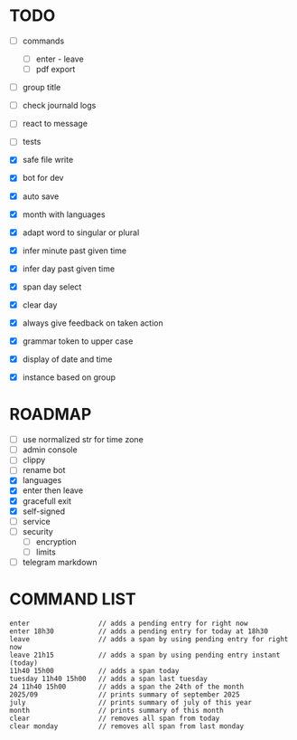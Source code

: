# TODO

- [ ] commands
  - [ ] enter - leave
  - [ ] pdf export
- [ ] group title
- [ ] check journald logs
- [ ] react to message
- [ ] tests

- [x] safe file write
- [x] bot for dev
- [x] auto save
- [x] month with languages
- [x] adapt word to singular or plural
- [x] infer minute past given time
- [x] infer day past given time
- [x] span day select
- [x] clear day
- [x] always give feedback on taken action
- [x] grammar token to upper case
- [x] display of date and time
- [x] instance based on group

# ROADMAP

- [ ] use normalized str for time zone
- [ ] admin console
- [ ] clippy
- [ ] rename bot
- [x] languages
- [x] enter then leave
- [x] gracefull exit
- [x] self-signed
- [ ] service
- [ ] security
  - [ ] encryption
  - [ ] limits
- [ ] telegram markdown

# COMMAND LIST

```
enter                 // adds a pending entry for right now
enter 18h30           // adds a pending entry for today at 18h30
leave                 // adds a span by using pending entry for right now
leave 21h15           // adds a span by using pending entry instant (today)
11h40 15h00           // adds a span today
tuesday 11h40 15h00   // adds a span last tuesday
24 11h40 15h00        // adds a span the 24th of the month
2025/09               // prints summary of september 2025
july                  // prints summary of july of this year
month                 // prints summary of this month
clear                 // removes all span from today
clear monday          // removes all span from last monday
```
